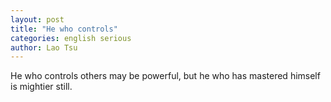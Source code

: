 ```yaml
---
layout: post
title: "He who controls"
categories: english serious
author: Lao Tsu
---
```

He who controls others may be powerful, but he who has mastered himself is mightier still.
